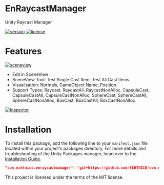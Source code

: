 # EnRaycastManager
Unity Raycast Manager

[![version](https://img.shields.io/github/package-json/v/echtnice/com.echtnice.enraycastmanager?style=for-the-badge)]()
[![license](https://img.shields.io/github/license/echtnice/com.echtnice.enraycastmanager?style=for-the-badge)](./LICENSE)

# Features
[![sceneview](https://media.githubusercontent.com/media/ECHTNICE/EnRaycastManager/main/Documentation~/sceneview.enraycastmanager.png)]()

- Edit in SceneView
- SceneView Tool: Test Single Cast Item, Test All Cast Items
- Visualisation: Normals, GameObject Name, Position
- Support Types: 
        Raycast,
        RaycastAll,
        RaycastNonAlloc,
        CapsuleCast,
        CapsuleCastAll,
        CapsuleCastNonAlloc,
        SphereCast,
        SphereCastAll,
        SphereCastNonAlloc,
        BoxCast,
        BoxCastAll,
        BoxCastNonAlloc

[![inspector](https://media.githubusercontent.com/media/ECHTNICE/EnRaycastManager/main/Documentation~/enraycastmanager.inspector.png)]()


# Installation

To install this package, add the following line to your `manifest.json` file located within your project's packages directory. For more details and troubleshooting of the Unity Packages manager, head over to the [Installation Guide](https://github.com/unity-packages/installation).

```json
"com.echtnice.enraycastmanager": "git+https://github.com/ECHTNICE/com.echtnice.enraycastmanager"
```


This project is licensed under the terms of the MIT license.
